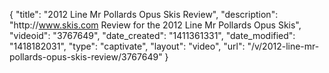 {
    "title": "2012 Line Mr Pollards Opus Skis Review",
    "description": "http:\/\/www.skis.com Review for the 2012 Line Mr Pollards Opus Skis",
    "videoid": "3767649",
    "date_created": "1411361331",
    "date_modified": "1418182031",
    "type": "captivate",
    "layout": "video",
    "url": "\/v\/2012-line-mr-pollards-opus-skis-review\/3767649"
}